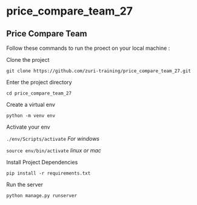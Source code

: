 # price_compare_team_27
## Price Compare Team

Follow these commands to run the proect on your local machine :

Clone the project 

`git clone https://github.com/zuri-training/price_compare_team_27.git `

Enter the project directory 

` cd price_compare_team_27 `

Create a virtual env

` python -m venv env `

Activate your env 

` ./env/Scripts/activate ` *For windows*	 

` source env/bin/activate ` *linux or mac* 

Install Project Dependencies

` pip install -r requirements.txt `

Run the server

` python manage.py runserver `

